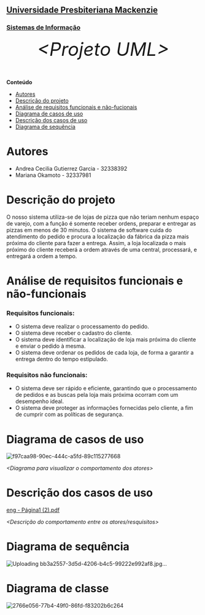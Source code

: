 <h2><a href= "https://www.mackenzie.br">Universidade Presbiteriana Mackenzie</a></h2>
<h3><a href= "https://www.mackenzie.br/graduacao/sao-paulo-higienopolis/sistemas-de-informacao">Sistemas de Informação</a></h3>


<font size="+12"><center>
*&lt;Projeto UML&gt;*
</center></font>

**Conteúdo**

- [Autores](#nome-alunos)
- [Descrição do projeto](#introdução-do-projeto)
- [Análise de requisitos funcionais e não-fucionais](#descrição-dos-requisitos)
- [Diagrama de casos de uso](#diagrama-de-comportamento-atores)
- [Descrição dos casos de uso](#descrição-das-funcões)
- [Diagrama de sequência](#diagrama-de-ordem-interações)


# Autores

* Andrea Cecilia Gutierrez Garcia - 32338392
* Mariana Okamoto - 32337981

# Descrição do projeto

O nosso sistema utiliza-se de lojas de pizza  que não teriam nenhum espaço de varejo, com a função é somente receber ordens, preparar e entregar as pizzas em menos de 30 minutos. O sistema de software cuida do atendimento do pedido e procura a  localização da fábrica da pizza mais próxima do cliente para fazer a entrega. Assim, a loja localizada o mais próximo do cliente receberá a ordem através de uma central, processará, e entregará a ordem a tempo.

# Análise de requisitos funcionais e não-funcionais
### Requisitos funcionais: 
* O sistema deve realizar o processamento do pedido.
* O sistema deve receber o cadastro do cliente.
* O sistema deve identificar a localização de loja mais próxima do cliente e enviar o pedido à mesma.
* O sistema deve ordenar os pedidos de cada loja, de forma a garantir a entrega dentro do tempo estipulado.

### Requisitos não funcionais: 
* O sistema deve ser rápido e eficiente, garantindo que o processamento de pedidos e as buscas pela loja mais próxima ocorram com um desempenho ideal.
* O sistema deve proteger as informações fornecidas pelo cliente, a fim de cumprir com as políticas de segurança.

# Diagrama de casos de uso
![f97caa98-90ec-444c-a5fd-89c115277668](https://github.com/32338/Projeto-UML/assets/142840950/328c078a-0761-4692-99d2-6ce642690fdc)


*&lt;Diagrama para visualizar o comportamento dos atores&gt;*

# Descrição dos casos de uso
[eng - Página1 (2).pdf](https://github.com/32338/Projeto-UML/files/13465409/eng.-.Pagina1.2.pdf)


*&lt;Descrição do comportamento entre os atores/resquisitos&gt;*

# Diagrama de sequência
![Uploading bb3a2557-3d5d-4206-b4c5-99222e992af8.jpg…]()



# Diagrama de classe
![2766e056-77b4-49f0-86fd-f83202b6c264](https://github.com/32338/Projeto-UML/assets/142840950/1df4cf50-670d-4baf-80d1-814dfab8fe70)


